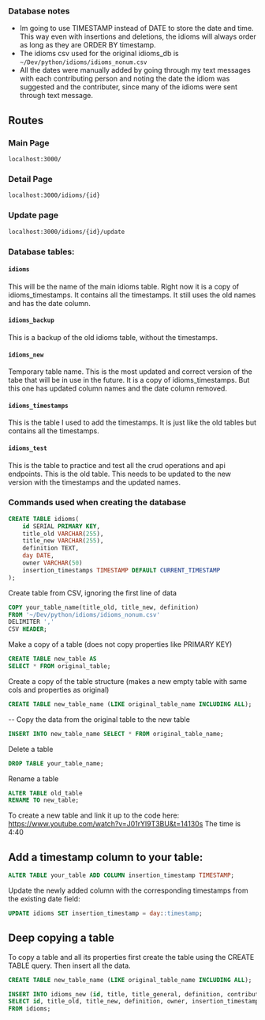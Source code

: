 ### Database notes

- Im going to use TIMESTAMP instead of DATE to store the date and time. This way even with insertions and deletions, the idioms will always order as long as they are ORDER BY timestamp.
- The idioms csv used for the original idioms_db is `~/Dev/python/idioms/idioms_nonum.csv`
- All the dates were manually added by going through my text messages with each contributing person and noting the date the idiom was suggested and the contributer, since many of the idioms were sent through text message.

## Routes

### Main Page

```
localhost:3000/
```

### Detail Page

```
localhost:3000/idioms/{id}
```

### Update page

```
localhost:3000/idioms/{id}/update
```

### Database tables:

#### `idioms`

This will be the name of the main idioms table. Right now it is a copy of idioms_timestamps. It contains all the timestamps. It still uses the old names and has the date column.

#### `idioms_backup`

This is a backup of the old idioms table, without the timestamps.

#### `idioms_new`

Temporary table name. This is the most updated and correct version of the tabe that will be in use in the future. It is a copy of idioms_timestamps. But this one has updated column names and the date column removed.

#### `idioms_timestamps`

This is the table I used to add the timestamps. It is just like the old tables but contains all the timestamps.

#### `idioms_test`

This is the table to practice and test all the crud operations and api endpoints. This is the old table. This needs to be updated to the new version with the timestamps and the updated names.

### Commands used when creating the database

```sql
CREATE TABLE idioms(
    id SERIAL PRIMARY KEY,
    title_old VARCHAR(255),
    title_new VARCHAR(255),
    definition TEXT,
    day DATE,
    owner VARCHAR(50)
    insertion_timestamps TIMESTAMP DEFAULT CURRENT_TIMESTAMP
);
```

Create table from CSV, ignoring the first line of data

```sql
COPY your_table_name(title_old, title_new, definition)
FROM '~/Dev/python/idioms/idioms_nonum.csv'
DELIMITER ','
CSV HEADER;
```

Make a copy of a table (does not copy properties like PRIMARY KEY)

```sql
CREATE TABLE new_table AS
SELECT * FROM original_table;
```

Create a copy of the table structure (makes a new empty table with same cols and properties as original)

```sql
CREATE TABLE new_table_name (LIKE original_table_name INCLUDING ALL);
```

-- Copy the data from the original table to the new table

```sql
INSERT INTO new_table_name SELECT * FROM original_table_name;
```

Delete a table

```sql
DROP TABLE your_table_name;
```

Rename a table

```sql
ALTER TABLE old_table
RENAME TO new_table;
```

To create a new table and link it up to the code here: https://www.youtube.com/watch?v=J01rYl9T3BU&t=14130s
The time is 4:40

## Add a timestamp column to your table:

```sql
ALTER TABLE your_table ADD COLUMN insertion_timestamp TIMESTAMP;
```

Update the newly added column with the corresponding timestamps from the existing date field:

```sql
UPDATE idioms SET insertion_timestamp = day::timestamp;
```

## Deep copying a table

To copy a table and all its properties first create the table using the CREATE TABLE query.
Then insert all the data.

```sql
CREATE TABLE new_table_name (LIKE original_table_name INCLUDING ALL);
```

```sql
INSERT INTO idioms_new (id, title, title_general, definition, contributor, timestamps)
SELECT id, title_old, title_new, definition, owner, insertion_timestamp
FROM idioms;
```
